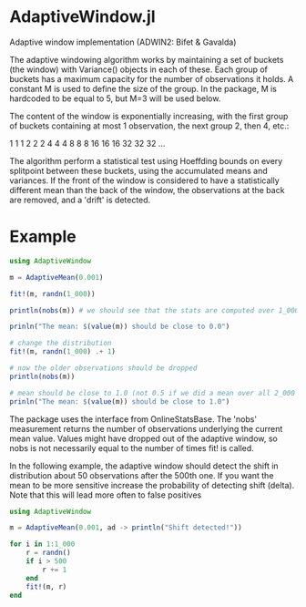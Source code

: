 # AdaptiveWindow.jl
Adaptive window implementation (ADWIN2: Bifet &amp; Gavalda) 

The adaptive windowing algorithm works by maintaining a set of buckets (the window) with Variance() objects in each of these. Each group of buckets has a maximum capacity for the number of observations it holds. A constant M is used to define the size of the group. In the package, M is hardcoded to be equal to 5, but M=3 will be used below.

The content of the window is exponentially increasing, with the first group of buckets containing at most 1 observation, the next group 2, then 4, etc.:

1 1 1 2 2 2 4 4 4 8 8 8 16 16 16 32 32 32 ...

The algorithm perform a statistical test using Hoeffding bounds on every splitpoint between these buckets, using the accumulated means and variances. If the front of the window is considered to have a statistically different mean than the back of the window, the observations at the back are removed, and a 'drift' is detected. 


# Example

```julia
using AdaptiveWindow

m = AdaptiveMean(0.001) 

fit!(m, randn(1_000))

println(nobs(m)) # we should see that the stats are computed over 1_000 data points

prinln("The mean: $(value(m)) should be close to 0.0")

# change the distribution
fit!(m, randn(1_000) .+ 1) 

# now the older observations should be dropped
println(nobs(m)) 

# mean should be close to 1.0 (not 0.5 if we did a mean over all 2_000 points)
prinln("The mean: $(value(m)) should be close to 1.0")

```
The package uses the interface from OnlineStatsBase. The 'nobs' measurement returns the number of observations underlying the current mean value. Values might have dropped out of the adaptive window, so nobs is not necessarily equal to the number of times fit! is called.

In the following example, the adaptive window should detect the shift in distribution about 50 observations after the 500th one. If you want the mean to be more sensitive increase the probability of detecting shift (delta). Note that this will lead more often to false positives

```julia
using AdaptiveWindow

m = AdaptiveMean(0.001, ad -> println("Shift detected!"))

for i in 1:1_000
    r = randn()
    if i > 500
        r += 1
    end
    fit!(m, r)
end

```




